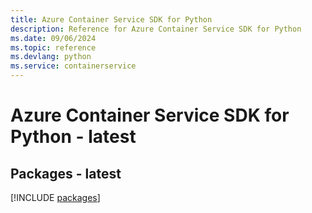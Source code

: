 ```yaml
---
title: Azure Container Service SDK for Python
description: Reference for Azure Container Service SDK for Python
ms.date: 09/06/2024
ms.topic: reference
ms.devlang: python
ms.service: containerservice
---
```

# Azure Container Service SDK for Python - latest
## Packages - latest
[!INCLUDE [packages](container-service-index.md)]